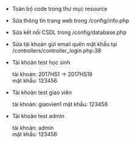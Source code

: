 - Toàn bộ code trong thư mục resource
- Sửa thông tin trang web trong /config/info.php
- Sửa kết nối CSDL trong /config/database.php
- Sửa tài khoản gửi email quên mật khẩu tại /controllers/controller_login.php:39
- Tài khoản test học sinh

	tài khoản: 2017HS1 -> 2017HS19	
	mật khẩu: 123456
- Tài khoản test gíao viên
	
	tài khoản: giaovien1
	mật khẩu: 123456

- Tài khoản test admin

	tài khoản: admin	
	mật khẩu: 123456

